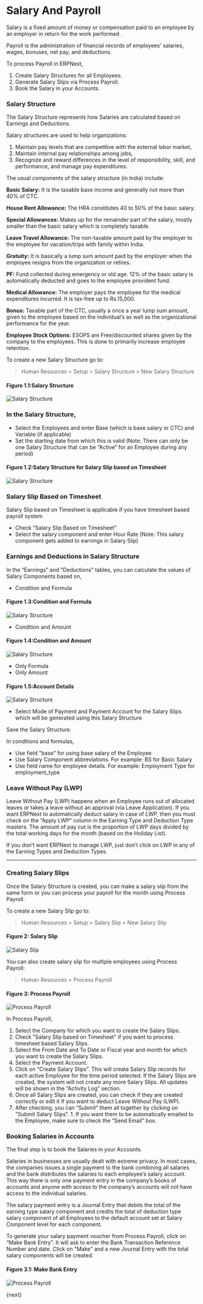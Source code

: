 <!-- add-breadcrumbs -->
# Salary And Payroll

Salary is a fixed amount of money or compensation paid to an employee by an employer in return for the work performed . 

Payroll is the administration of financial records of employees' salaries, wages, bonuses, net pay, and deductions.

To process Payroll in ERPNext,

  1. Create Salary Structures for all Employees.
  2. Generate Salary Slips via Process Payroll.
  3. Book the Salary in your Accounts.

### Salary Structure

The Salary Structure represents how Salaries are calculated based on Earnings
and Deductions. 

Salary structures are used to help organizations:
  1. Maintain pay levels that are competitive with the external labor market,
  2. Maintain internal pay relationships among jobs,
  3. Recognize and reward differences in the level of responsibility, skill, and performance, and manage pay expenditures.

The usual components of the salary structure (in India) include:

__Basic Salary:__ It is the taxable base income and generally not more than 40% of CTC.

__House Rent Allowance:__ The HRA constitutes 40 to 50% of the basic salary.

__Special Allowances:__ Makes up for the remainder part of the salary, mostly smaller than the basic salary which is completely taxable.

__Leave Travel Allowance:__ The non-taxable amount paid by the employer to the employee for vacation/trips with family within India.

__Gratuity:__ It is basically a lump sum amount paid by the employer when the employee resigns from the organization or retires.

__PF:__ Fund collected during emergency or old age. 12% of the basic salary is automatically deducted and goes to the employee provident fund.

__Medical Allowance:__ The employer pays the employee for the medical expenditures incurred. It is tax-free up to Rs.15,000.

__Bonus:__ Taxable part of the CTC, usually a once a year lump sum amount, given to the employee based on the individual’s as well as the organizational performance for the year.

__Employee Stock Options:__ ESOPS are Free/discounted shares given by the company to the employees. This is done to primarily increase employee retention.

To create a new Salary Structure go to:

> Human Resources > Setup > Salary Structure > New Salary Structure

#### Figure 1.1:Salary Structure

<img class="screenshot" alt="Salary Structure" src="/docs/assets/img/human-resources/salary-structure.png">

### In the Salary Structure,

  * Select the Employees and enter Base (which is base salary or CTC) and Variable (if applicable)
  * Set the starting date from which this is valid (Note: There can only be one Salary Structure that can be “Active” for an Employee during any period)

#### Figure 1.2:Salary Structure for Salary Slip based on Timesheet

<img class="screenshot" alt="Salary Structure" src="/docs/assets/img/human-resources/salary-timesheet.png">
  
### Salary Slip Based on Timesheet 

Salary Slip based on Timesheet is applicable if you have timesheet based payroll system
  
  * Check "Salary Slip Based on Timesheet"
  * Select the salary component and enter Hour Rate (Note: This salary component gets added to earnings in Salary Slip)
  
### Earnings and Deductions in Salary Structure 

In the “Earnings” and “Deductions” tables, you can calculate the values of Salary Components based on,

  * Condition and Formula

#### Figure 1.3:Condition and Formula

<img class="screenshot" alt="Salary Structure" src="/docs/assets/img/human-resources/condition-formula.png">

  * Condition and Amount
  
#### Figure 1.4:Condition and Amount

<img class="screenshot" alt="Salary Structure" src="/docs/assets/img/human-resources/condition-amount.png">  

  * Only Formula  
  * Only Amount
  
#### Figure 1.5:Account Details

<img class="screenshot" alt="Salary Structure" src="/docs/assets/img/human-resources/salary-structure-account.png">  

  * Select Mode of Payment and Payment Account for the Salary Slips which will be generated using this Salary Structure
  
Save the Salary Structure.

In conditions and formulas, 

  * Use field "base" for using base salary of the Employee
  * Use Salary Component abbreviations. For example: BS for Basic Salary
  * Use field name for employee details. For example: Employment Type for employment_type

### Leave Without Pay (LWP)

Leave Without Pay (LWP) happens when an Employee runs out of allocated leaves
or takes a leave without an approval (via Leave Application). If you want
ERPNext to automatically deduct salary in case of LWP, then you must check on
the “Apply LWP” column in the Earning Type and Deduction Type masters. The
amount of pay cut is the proportion of LWP days divided by the total working
days for the month (based on the Holiday List).

If you don’t want ERPNext to manage LWP, just don’t click on LWP in any of the
Earning Types and Deduction Types.


* * *

### Creating Salary Slips

Once the Salary Structure is created, you can make a salary slip from the same
form or you can process your payroll for the month using Process Payroll.

To create a new Salary Slip go to:

> Human Resources > Setup > Salary Slip > New Salary Slip

#### Figure 2: Salary Slip

<img class="screenshot" alt="Salary Slip" src="/docs/assets/img/human-resources/salary-slip.png">

You can also create salary slip for multiple employees using Process Payroll:

> Human Resources > Process Payroll

#### Figure 3: Process Payroll

<img class="screenshot" alt="Process Payroll" src="/docs/assets/img/human-resources/process-payroll.png">

In Process Payroll,

  1. Select the Company for which you want to create the Salary Slips.
  2. Check "Salary Slip based on Timesheet" if you want to process timesheet based Salary Slips.
  3. Select the From Date and To Date or Fiscal year and month for which you want to create the Salary Slips.
  3. Select the Payment Account.
  3. Click on “Create Salary Slips”. This will create Salary Slip records for each active Employee for the time period selected. If the Salary Slips are created, the system will not create any more Salary Slips. All updates will be shown in the “Activity Log” section.
  4. Once all Salary Slips are created, you can check if they are created correctly or edit it if you want to deduct Leave Without Pay (LWP).
  5. After checking, you can “Submit” them all together by clicking on “Submit Salary Slips”. 1. If you want them to be automatically emailed to the Employee, make sure to check the “Send Email” box.

### Booking Salaries in Accounts

The final step is to book the Salaries in your Accounts.

Salaries in businesses are usually dealt with extreme privacy. In most cases,
the companies issues a single payment to the bank combining all salaries and
the bank distributes the salaries to each employee’s salary account. This way
there is only one payment entry in the company’s books of accounts and anyone
with access to the company’s accounts will not have access to the individual
salaries.

The salary payment entry is a Journal Entry that debits the total of the
earning type salary component and credits the total of deduction type salary 
component of all Employees to the default account set at Salary Component level 
for each component.

To generate your salary payment voucher from Process Payroll, click on
“Make Bank Entry”. It will ask to enter the Bank Transaction Reference Number and date.
Click on "Make" and a new Journal Entry with the total salary components will be
created.

#### Figure 3.1: Make Bank Entry

<img class="screenshot" alt="Process Payroll" src="/docs/assets/img/human-resources/bank-entry.png">


{next}

